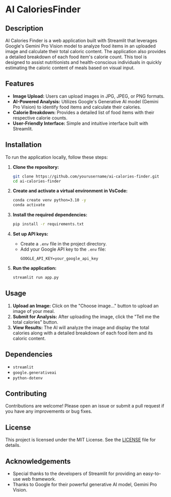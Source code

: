 # AI CaloriesFinder

## Description
AI Calories Finder is a web application built with Streamlit that leverages Google's Gemini Pro Vision model to analyze food items in an uploaded image and calculate their total caloric content. The application also provides a detailed breakdown of each food item's calorie count. This tool is designed to assist nutritionists and health-conscious individuals in quickly estimating the caloric content of meals based on visual input.

## Features
- **Image Upload:** Users can upload images in JPG, JPEG, or PNG formats.
- **AI-Powered Analysis:** Utilizes Google's Generative AI model (Gemini Pro Vision) to identify food items and calculate their calories.
- **Calorie Breakdown:** Provides a detailed list of food items with their respective calorie counts.
- **User-Friendly Interface:** Simple and intuitive interface built with Streamlit.

## Installation
To run the application locally, follow these steps:

1. **Clone the repository:**
    ```bash
    git clone https://github.com/yourusername/ai-calories-finder.git
    cd ai-calories-finder
    ```

2. **Create and activate a virtual environment in VsCode:**
    ```bash
    conda create venv python=3.10 -y
    conda activate
    ```

3. **Install the required dependencies:**
    ```bash
    pip install -r requirements.txt
    ```

4. **Set up API keys:**
    - Create a `.env` file in the project directory.
    - Add your Google API key to the `.env` file:
      ```
      GOOGLE_API_KEY=your_google_api_key
      ```

5. **Run the application:**
    ```bash
    streamlit run app.py
    ```

## Usage
1. **Upload an Image:** Click on the "Choose image..." button to upload an image of your meal.
2. **Submit for Analysis:** After uploading the image, click the "Tell me the total calories" button.
3. **View Results:** The AI will analyze the image and display the total calories along with a detailed breakdown of each food item and its caloric content.

## Dependencies
- `streamlit`
- `google.generativeai`
- `python-dotenv`

## Contributing
Contributions are welcome! Please open an issue or submit a pull request if you have any improvements or bug fixes.

## License
This project is licensed under the MIT License. See the [LICENSE](LICENSE) file for details.

## Acknowledgements
- Special thanks to the developers of Streamlit for providing an easy-to-use web framework.
- Thanks to Google for their powerful generative AI model, Gemini Pro Vision.


